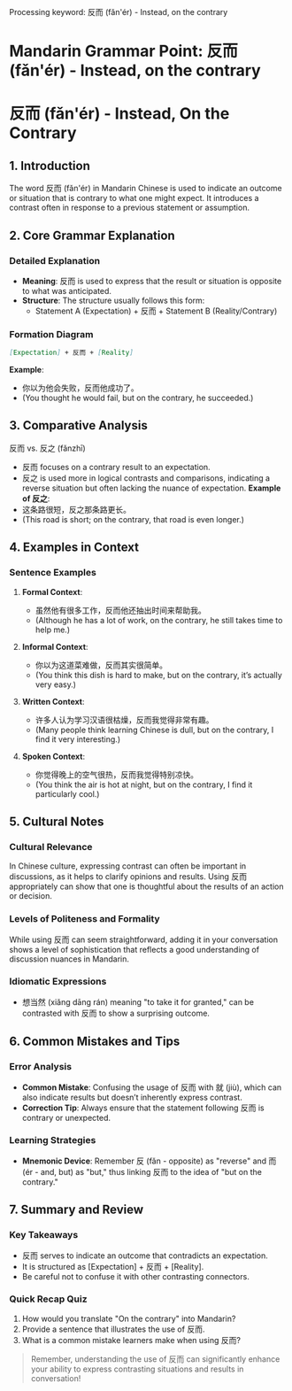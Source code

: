 Processing keyword: 反而 (fǎn'ér) - Instead, on the contrary
# Mandarin Grammar Point: 反而 (fǎn'ér) - Instead, on the contrary
# 反而 (fǎn'ér) - Instead, On the Contrary
## 1. Introduction
The word 反而 (fǎn'ér) in Mandarin Chinese is used to indicate an outcome or situation that is contrary to what one might expect. It introduces a contrast often in response to a previous statement or assumption. 
## 2. Core Grammar Explanation
### Detailed Explanation
- **Meaning**: 反而 is used to express that the result or situation is opposite to what was anticipated.
- **Structure**: The structure usually follows this form:
  - Statement A (Expectation) + 反而 + Statement B (Reality/Contrary)
  
### Formation Diagram
```markdown
[Expectation] + 反而 + [Reality]
```
**Example**:
- 你以为他会失败，反而他成功了。
- (You thought he would fail, but on the contrary, he succeeded.)
## 3. Comparative Analysis
反而 vs. 反之 (fǎnzhī)
- 反而 focuses on a contrary result to an expectation.
- 反之 is used more in logical contrasts and comparisons, indicating a reverse situation but often lacking the nuance of expectation.
**Example of 反之**:
- 这条路很短，反之那条路更长。
- (This road is short; on the contrary, that road is even longer.)
## 4. Examples in Context
### Sentence Examples
1. **Formal Context**: 
   - 虽然他有很多工作，反而他还抽出时间来帮助我。
   - (Although he has a lot of work, on the contrary, he still takes time to help me.)
   
2. **Informal Context**:
   - 你以为这道菜难做，反而其实很简单。
   - (You think this dish is hard to make, but on the contrary, it’s actually very easy.)
3. **Written Context**:
   - 许多人认为学习汉语很枯燥，反而我觉得非常有趣。
   - (Many people think learning Chinese is dull, but on the contrary, I find it very interesting.)
4. **Spoken Context**:
   - 你觉得晚上的空气很热，反而我觉得特别凉快。
   - (You think the air is hot at night, but on the contrary, I find it particularly cool.)
## 5. Cultural Notes
### Cultural Relevance
In Chinese culture, expressing contrast can often be important in discussions, as it helps to clarify opinions and results. Using 反而 appropriately can show that one is thoughtful about the results of an action or decision.
### Levels of Politeness and Formality
While using 反而 can seem straightforward, adding it in your conversation shows a level of sophistication that reflects a good understanding of discussion nuances in Mandarin.
### Idiomatic Expressions
- 想当然 (xiǎng dāng rán) meaning "to take it for granted," can be contrasted with 反而 to show a surprising outcome.
  
## 6. Common Mistakes and Tips
### Error Analysis
- **Common Mistake**: Confusing the usage of 反而 with 就 (jiù), which can also indicate results but doesn’t inherently express contrast.
- **Correction Tip**: Always ensure that the statement following 反而 is contrary or unexpected. 
### Learning Strategies
- **Mnemonic Device**: Remember 反 (fǎn - opposite) as "reverse" and 而 (ér - and, but) as "but," thus linking 反而 to the idea of "but on the contrary."
## 7. Summary and Review
### Key Takeaways
- 反而 serves to indicate an outcome that contradicts an expectation.
- It is structured as [Expectation] + 反而 + [Reality].
- Be careful not to confuse it with other contrasting connectors.
### Quick Recap Quiz
1. How would you translate "On the contrary" into Mandarin?
2. Provide a sentence that illustrates the use of 反而.
3. What is a common mistake learners make when using 反而?
> Remember, understanding the use of 反而 can significantly enhance your ability to express contrasting situations and results in conversation!

